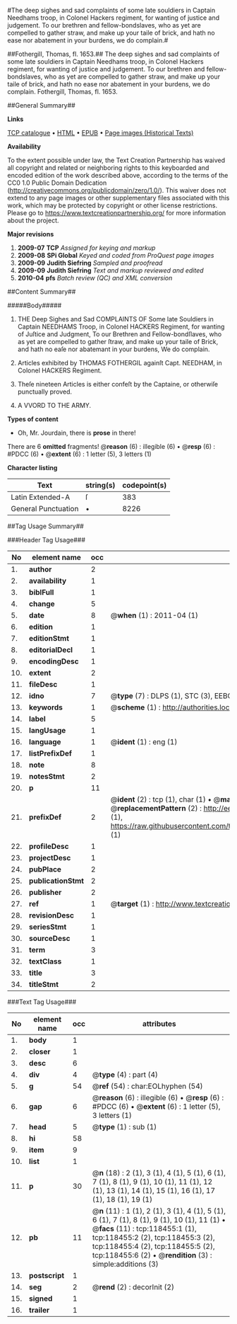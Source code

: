 #The deep sighes and sad complaints of some late souldiers in Captain Needhams troop, in Colonel Hackers regiment, for wanting of justice and judgement. To our brethren and fellow-bondslaves, who as yet are compelled to gather straw, and make up your taile of brick, and hath no ease nor abatement in your burdens, we do complain.#

##Fothergill, Thomas, fl. 1653.##
The deep sighes and sad complaints of some late souldiers in Captain Needhams troop, in Colonel Hackers regiment, for wanting of justice and judgement. To our brethren and fellow-bondslaves, who as yet are compelled to gather straw, and make up your taile of brick, and hath no ease nor abatement in your burdens, we do complain.
Fothergill, Thomas, fl. 1653.

##General Summary##

**Links**

[TCP catalogue](http://www.ota.ox.ac.uk/tcp/)  • 
[HTML](http://tei.it.ox.ac.uk/tcp/Texts-HTML/free/A84/A84740.html)  • 
[EPUB](http://tei.it.ox.ac.uk/tcp/Texts-EPUB/free/A84/A84740.epub) • 
[Page images (Historical Texts)](https://historicaltexts.jisc.ac.uk/eebo-99866191e)

**Availability**

To the extent possible under law, the Text Creation Partnership has waived all copyright and related or neighboring rights to this keyboarded and encoded edition of the work described above, according to the terms of the CC0 1.0 Public Domain Dedication (http://creativecommons.org/publicdomain/zero/1.0/). This waiver does not extend to any page images or other supplementary files associated with this work, which may be protected by copyright or other license restrictions. Please go to https://www.textcreationpartnership.org/ for more information about the project.

**Major revisions**

1. __2009-07__ __TCP__ *Assigned for keying and markup*
1. __2009-08__ __SPi Global__ *Keyed and coded from ProQuest page images*
1. __2009-09__ __Judith Siefring__ *Sampled and proofread*
1. __2009-09__ __Judith Siefring__ *Text and markup reviewed and edited*
1. __2010-04__ __pfs__ *Batch review (QC) and XML conversion*

##Content Summary##

#####Body#####

1. THE Deep Sighes and Sad COMPLAINTS OF Some late Souldiers in
Captain NEEDHAMS Troop, in Colonel HACKERS Regiment, for wanting of Juſtice
and Judgment, To our Brethren and Fellow-bondſlaves, who as yet are compelled
to gather ſtraw, and make up your taile of Brick, and hath no eaſe nor
abatemant in your burdens, We do complain.

1. Articles exhibited by THOMAS FOTHERGIL againſt Capt.
NEEDHAM, in Colonel HACKERS Regiment.

1. Theſe nineteen Articles is either confeſt by the
Captaine, or otherwiſe punctually proved.

1. A VVORD TO THE ARMY.

**Types of content**

  * Oh, Mr. Jourdain, there is **prose** in there!

There are 6 **omitted** fragments! 
 @__reason__ (6) : illegible (6)  •  @__resp__ (6) : #PDCC (6)  •  @__extent__ (6) : 1 letter (5), 3 letters (1)

**Character listing**


|Text|string(s)|codepoint(s)|
|---|---|---|
|Latin Extended-A|ſ|383|
|General Punctuation|•|8226|

##Tag Usage Summary##

###Header Tag Usage###

|No|element name|occ|attributes|
|---|---|---|---|
|1.|__author__|2||
|2.|__availability__|1||
|3.|__biblFull__|1||
|4.|__change__|5||
|5.|__date__|8| @__when__ (1) : 2011-04 (1)|
|6.|__edition__|1||
|7.|__editionStmt__|1||
|8.|__editorialDecl__|1||
|9.|__encodingDesc__|1||
|10.|__extent__|2||
|11.|__fileDesc__|1||
|12.|__idno__|7| @__type__ (7) : DLPS (1), STC (3), EEBO-CITATION (1), PROQUEST (1), VID (1)|
|13.|__keywords__|1| @__scheme__ (1) : http://authorities.loc.gov/ (1)|
|14.|__label__|5||
|15.|__langUsage__|1||
|16.|__language__|1| @__ident__ (1) : eng (1)|
|17.|__listPrefixDef__|1||
|18.|__note__|8||
|19.|__notesStmt__|2||
|20.|__p__|11||
|21.|__prefixDef__|2| @__ident__ (2) : tcp (1), char (1)  •  @__matchPattern__ (2) : ([0-9\-]+):([0-9IVX]+) (1), (.+) (1)  •  @__replacementPattern__ (2) : http://eebo.chadwyck.com/downloadtiff?vid=$1&page=$2 (1), https://raw.githubusercontent.com/textcreationpartnership/Texts/master/tcpchars.xml#$1 (1)|
|22.|__profileDesc__|1||
|23.|__projectDesc__|1||
|24.|__pubPlace__|2||
|25.|__publicationStmt__|2||
|26.|__publisher__|2||
|27.|__ref__|1| @__target__ (1) : http://www.textcreationpartnership.org/docs/. (1)|
|28.|__revisionDesc__|1||
|29.|__seriesStmt__|1||
|30.|__sourceDesc__|1||
|31.|__term__|3||
|32.|__textClass__|1||
|33.|__title__|3||
|34.|__titleStmt__|2||


###Text Tag Usage###

|No|element name|occ|attributes|
|---|---|---|---|
|1.|__body__|1||
|2.|__closer__|1||
|3.|__desc__|6||
|4.|__div__|4| @__type__ (4) : part (4)|
|5.|__g__|54| @__ref__ (54) : char:EOLhyphen (54)|
|6.|__gap__|6| @__reason__ (6) : illegible (6)  •  @__resp__ (6) : #PDCC (6)  •  @__extent__ (6) : 1 letter (5), 3 letters (1)|
|7.|__head__|5| @__type__ (1) : sub (1)|
|8.|__hi__|58||
|9.|__item__|9||
|10.|__list__|1||
|11.|__p__|30| @__n__ (18) : 2 (1), 3 (1), 4 (1), 5 (1), 6 (1), 7 (1), 8 (1), 9 (1), 10 (1), 11 (1), 12 (1), 13 (1), 14 (1), 15 (1), 16 (1), 17 (1), 18 (1), 19 (1)|
|12.|__pb__|11| @__n__ (11) : 1 (1), 2 (1), 3 (1), 4 (1), 5 (1), 6 (1), 7 (1), 8 (1), 9 (1), 10 (1), 11 (1)  •  @__facs__ (11) : tcp:118455:1 (1), tcp:118455:2 (2), tcp:118455:3 (2), tcp:118455:4 (2), tcp:118455:5 (2), tcp:118455:6 (2)  •  @__rendition__ (3) : simple:additions (3)|
|13.|__postscript__|1||
|14.|__seg__|2| @__rend__ (2) : decorInit (2)|
|15.|__signed__|1||
|16.|__trailer__|1||
